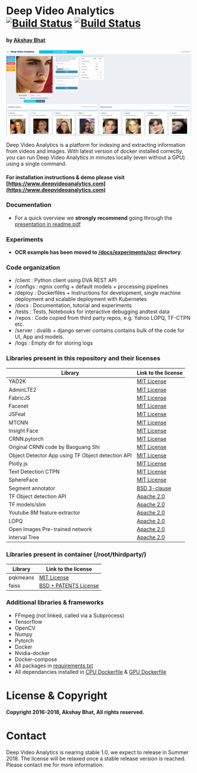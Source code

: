 # Deep Video Analytics &nbsp; &nbsp; [![Build Status](https://travis-ci.org/AKSHAYUBHAT/DeepVideoAnalytics.svg?branch=master)](https://travis-ci.org/AKSHAYUBHAT/DeepVideoAnalytics) [![Build Status](https://travis-ci.org/AKSHAYUBHAT/DeepVideoAnalytics.svg?branch=stable)](https://travis-ci.org/AKSHAYUBHAT/DeepVideoAnalytics/branches)
#### by [Akshay Bhat](http://www.akshaybhat.com)

![UI Screenshot](docs/figures/emma.png "Emma Watson, from poster of her latest subject appropriate movie The Circle")

Deep Video Analytics is a platform for indexing and extracting information from videos and images.
With latest version of docker installed correctly, you can run Deep Video Analytics in minutes
locally (even without a GPU) using a single command.

#### For installation instructions & demo please visit [https://www.deepvideoanalytics.com](https://www.deepvideoanalytics.com)

### Documentation

- For a quick overview we **strongly recommend** going through the [presentation in readme.pdf](/docs/readme.pdf)

### Experiments

- **OCR example has been moved to [/docs/experiments/ocr](/docs/experiments/ocr) directory**.

### Code organization

- /client : Python client using DVA REST API
- /configs : ngnix config + default models + processing pipelines
- /deploy : Dockerfiles + Instructions for development, single machine deployment and scalable deployment with Kubernetes
- /docs : Documentation, tutorial and experiments
- /tests : Tests, Notebooks for interactive debugging andtest data
- /repos : Code copied from third party repos, e.g. Yahoo LOPQ, TF-CTPN etc.
- /server : dvalib + django server contains contains bulk of the code for UI, App and models.
- /logs : Empty dir for storing logs

### Libraries present in this repository and their licenses

| Library  | Link to the license | 
| -------- | ------------------- |
| YAD2K  |  [MIT License](https://github.com/allanzelener/YAD2K/blob/master/LICENSE)  |
| AdminLTE2  |  [MIT License](https://github.com/almasaeed2010/AdminLTE/blob/master/LICENSE) |
| FabricJS |  [MIT License](https://github.com/kangax/fabric.js/blob/master/LICENSE)  |
| Facenet   |  [MIT License](https://github.com/davidsandberg/facenet)  |
| JSFeat   |  [MIT License](https://inspirit.github.io/jsfeat/)  |
| MTCNN   |  [MIT License](https://github.com/kpzhang93/MTCNN_face_detection_alignment)  |
| Insight Face   |  [MIT License](https://github.com/deepinsight/insightface)  |
| CRNN.pytorch  |  [MIT License](https://github.com/meijieru/crnn.pytorch/blob/master/LICENSE.md)  |
| Original CRNN code by Baoguang Shi  |  [MIT License](https://github.com/bgshih/crnn) |
| Object Detector App using TF Object detection API |  [MIT License](https://github.com/datitran/Object-Detector-App) | 
| Plotly.js |  [MIT License](https://github.com/plotly/plotly.js/blob/master/LICENSE) | 
| Text Detection CTPN  |  [MIT License](https://github.com/eragonruan/text-detection-ctpn/LICENSE) |
| SphereFace  |  [MIT License](https://github.com/wy1iu/sphereface/blob/master/license) |
| Segment annotator  |   [BSD 3-clause](https://github.com/kyamagu/js-segment-annotator/blob/master/LICENSE) |
| TF Object detection API  | [Apache 2.0](https://github.com/tensorflow/models/tree/master/research/object_detection) |
| TF models/slim  | [Apache 2.0](https://github.com/tensorflow/models/tree/master/research/slim) |
| Youtube 8M feature extractor  | [Apache 2.0](https://github.com/google/youtube-8m) |
| LOPQ   |  [Apache 2.0](https://github.com/yahoo/lopq/blob/master/LICENSE)  | 
| Open Images Pre-trained network  |  [Apache 2.0](https://github.com/openimages/dataset/blob/master/LICENSE) |
| Interval Tree  |  [Apache 2.0](https://github.com/chaimleib/intervaltree) |

### Libraries present in container (/root/thirdparty/)

| Library  | Link to the license |
| -------- | ------------------- |
| pqkmeans |  [MIT License](https://github.com/DwangoMediaVillage/pqkmeans/blob/master/LICENSE) |
| faiss | [BSD + PATENTS License](https://github.com/facebookresearch/faiss/blob/master/LICENSE) |



### Additional libraries & frameworks

* FFmpeg (not linked, called via a Subprocess)
* Tensorflow 
* OpenCV
* Numpy
* Pytorch
* Docker
* Nvidia-docker
* Docker-compose
* All packages in [requirements.txt](/requirements.txt)
* All dependancies installed in [CPU Dockerfile](/deploy/dockerfiles/Dockerfile) & [GPU Dockerfile](/deploy/dockerfiles/Dockerfile.gpu)


# License & Copyright

**Copyright 2016-2018, Akshay Bhat, All rights reserved.**

# Contact

Deep Video Analytics is nearing stable 1.0, we expect to release in Summer 2018.
The license will be relaxed once a stable release version is reached.
Please contact me for more information.
 
